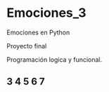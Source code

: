 # Emociones_3

Emociones en Python 

Proyecto final

Programación logica y funcional.

## 3 4 5 6 7 
